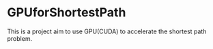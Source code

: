 # GPUforShortestPath
This is a project aim to use GPU(CUDA) to accelerate the shortest path problem.
